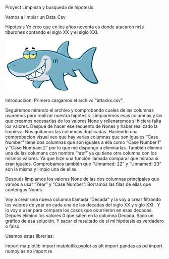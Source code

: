 Proyect Limpieza y busqueda de hipotesis

Vamos a limpiar un Data_Csv 

Hipotesis
Yo creo que en los años noventa es donde atacaron mśs tiburones contando el siglo XX y el siglo XXI.






![](/INPUT/tiburon.jpeg)











Introduccion:
Primero cargamos el archivo "attacks.csv".      




Seguiremos  mirando el archivo y comprobando cuales de las columnas usaremos para realizar nuestra hipótesis.
Limpiaremos esas columnas y las que creamos necesarias de los valores None  y rellenaremos si hiciera falta los valores. Despué de hacer ese recuento de Nones y haber realizado la limpieza. Nos quitamos las columnas duplicadas. Haciendo una comprobacion visual veo que hay varias columnas que son iguales “Case Number” tiene dos columnas que son iguales a ella como “Case Number.1” y “Case Numbaer.2” por lo que me dispongo a eliminarlas. También elimino una de las columans con nombre “href” ya qu tiene otra columna con los mismos valores. Ya que hize una función llamada comparar que miraba si eran iguales. Comprobamos también que “Unnamed: 22" y “Unnamed: 23” son la misma y limpio una de ellas.



Después limpiamos los valores None de las dos columnas principales que vamos a usar “Year” y “Case Number”. Borramos las filas de ellas que contengas Nones.


Voy a crear una nueva columna llamada “Decada” y la voy a crear filtrando los valores de year en cada una de las decadas del siglo XX y siglo XXI . Y lo voy a usar para compara los casos que ocurrieron en esas decadas. Depués elimino los valores 0 que salen en la columna Decada.
Saco un gráfico de esa solución. 
 Y sacar el resultado de si mi hipótesis es verdadero o falso.




Usamos estas librerias:

import matplotlib
import matplotlib.pyplot as plt
import pandas as pd
import numpy as np
import re
